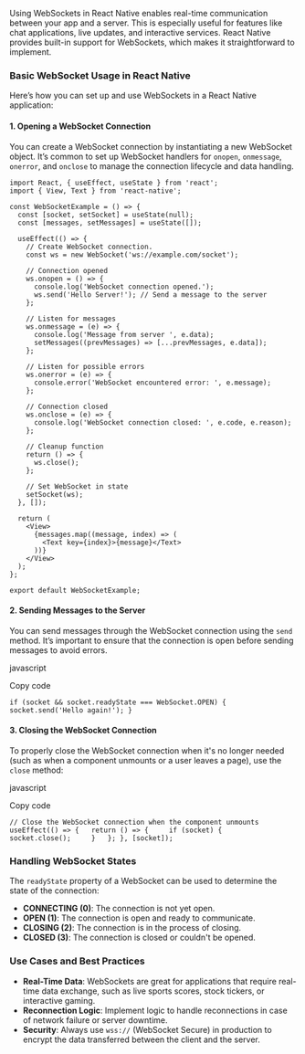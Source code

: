 Using WebSockets in React Native enables real-time communication between your app and a server. This is especially useful for features like chat applications, live updates, and interactive services. React Native provides built-in support for WebSockets, which makes it straightforward to implement.

### Basic WebSocket Usage in React Native

Here’s how you can set up and use WebSockets in a React Native application:

#### 1. **Opening a WebSocket Connection**

You can create a WebSocket connection by instantiating a new WebSocket object. It’s common to set up WebSocket handlers for `onopen`, `onmessage`, `onerror`, and `onclose` to manage the connection lifecycle and data handling.
```
import React, { useEffect, useState } from 'react';
import { View, Text } from 'react-native';

const WebSocketExample = () => {
  const [socket, setSocket] = useState(null);
  const [messages, setMessages] = useState([]);

  useEffect(() => {
    // Create WebSocket connection.
    const ws = new WebSocket('ws://example.com/socket');

    // Connection opened
    ws.onopen = () => {
      console.log('WebSocket connection opened.');
      ws.send('Hello Server!'); // Send a message to the server
    };

    // Listen for messages
    ws.onmessage = (e) => {
      console.log('Message from server ', e.data);
      setMessages((prevMessages) => [...prevMessages, e.data]);
    };

    // Listen for possible errors
    ws.onerror = (e) => {
      console.error('WebSocket encountered error: ', e.message);
    };

    // Connection closed
    ws.onclose = (e) => {
      console.log('WebSocket connection closed: ', e.code, e.reason);
    };

    // Cleanup function
    return () => {
      ws.close();
    };

    // Set WebSocket in state
    setSocket(ws);
  }, []);

  return (
    <View>
      {messages.map((message, index) => (
        <Text key={index}>{message}</Text>
      ))}
    </View>
  );
};

export default WebSocketExample;

```

#### 2. **Sending Messages to the Server**

You can send messages through the WebSocket connection using the `send` method. It’s important to ensure that the connection is open before sending messages to avoid errors.

javascript

Copy code

`if (socket && socket.readyState === WebSocket.OPEN) {   socket.send('Hello again!'); }`

#### 3. **Closing the WebSocket Connection**

To properly close the WebSocket connection when it's no longer needed (such as when a component unmounts or a user leaves a page), use the `close` method:

javascript

Copy code

`// Close the WebSocket connection when the component unmounts useEffect(() => {   return () => {     if (socket) {       socket.close();     }   }; }, [socket]);`

### Handling WebSocket States

The `readyState` property of a WebSocket can be used to determine the state of the connection:

- **CONNECTING (0)**: The connection is not yet open.
- **OPEN (1)**: The connection is open and ready to communicate.
- **CLOSING (2)**: The connection is in the process of closing.
- **CLOSED (3)**: The connection is closed or couldn't be opened.

### Use Cases and Best Practices

- **Real-Time Data**: WebSockets are great for applications that require real-time data exchange, such as live sports scores, stock tickers, or interactive gaming.
- **Reconnection Logic**: Implement logic to handle reconnections in case of network failure or server downtime.
- **Security**: Always use `wss://` (WebSocket Secure) in production to encrypt the data transferred between the client and the server.